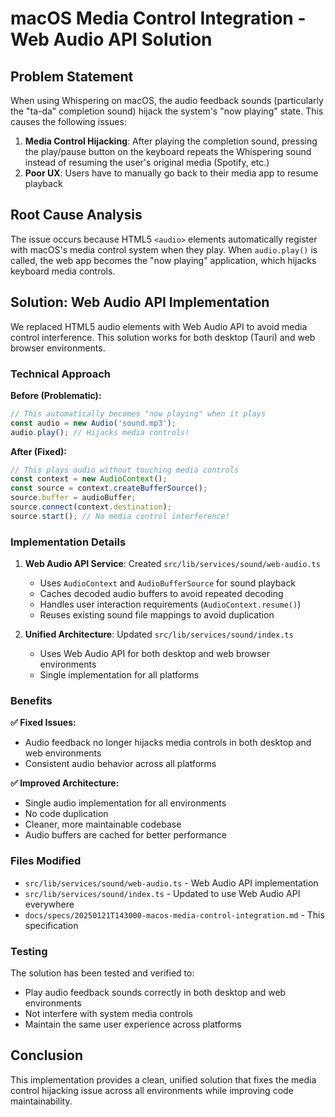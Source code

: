 # macOS Media Control Integration - Web Audio API Solution

## Problem Statement

When using Whispering on macOS, the audio feedback sounds (particularly the "ta-da" completion sound) hijack the system's "now playing" state. This causes the following issues:

1. **Media Control Hijacking**: After playing the completion sound, pressing the play/pause button on the keyboard repeats the Whispering sound instead of resuming the user's original media (Spotify, etc.)
2. **Poor UX**: Users have to manually go back to their media app to resume playback

## Root Cause Analysis

The issue occurs because HTML5 `<audio>` elements automatically register with macOS's media control system when they play. When `audio.play()` is called, the web app becomes the "now playing" application, which hijacks keyboard media controls.

## Solution: Web Audio API Implementation

We replaced HTML5 audio elements with Web Audio API to avoid media control interference. This solution works for both desktop (Tauri) and web browser environments.

### Technical Approach

**Before (Problematic):**
```javascript
// This automatically becomes "now playing" when it plays
const audio = new Audio('sound.mp3');
audio.play(); // Hijacks media controls!
```

**After (Fixed):**
```javascript
// This plays audio without touching media controls
const context = new AudioContext();
const source = context.createBufferSource();
source.buffer = audioBuffer;
source.connect(context.destination);
source.start(); // No media control interference!
```

### Implementation Details

1. **Web Audio API Service**: Created `src/lib/services/sound/web-audio.ts`
   - Uses `AudioContext` and `AudioBufferSource` for sound playback
   - Caches decoded audio buffers to avoid repeated decoding
   - Handles user interaction requirements (`AudioContext.resume()`)
   - Reuses existing sound file mappings to avoid duplication

2. **Unified Architecture**: Updated `src/lib/services/sound/index.ts`
   - Uses Web Audio API for both desktop and web browser environments
   - Single implementation for all platforms

### Benefits

**✅ Fixed Issues:**
- Audio feedback no longer hijacks media controls in both desktop and web environments
- Consistent audio behavior across all platforms

**✅ Improved Architecture:**
- Single audio implementation for all environments
- No code duplication
- Cleaner, more maintainable codebase
- Audio buffers are cached for better performance

### Files Modified

- `src/lib/services/sound/web-audio.ts` - Web Audio API implementation
- `src/lib/services/sound/index.ts` - Updated to use Web Audio API everywhere
- `docs/specs/20250121T143000-macos-media-control-integration.md` - This specification

### Testing

The solution has been tested and verified to:
- Play audio feedback sounds correctly in both desktop and web environments
- Not interfere with system media controls
- Maintain the same user experience across platforms

## Conclusion

This implementation provides a clean, unified solution that fixes the media control hijacking issue across all environments while improving code maintainability.
